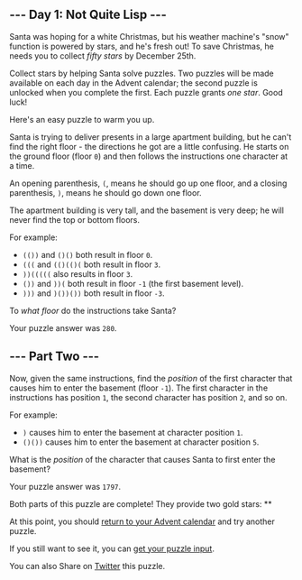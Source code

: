 ## --- Day 1: Not Quite Lisp ---

Santa was hoping for a white Christmas, but his weather machine's "snow" function is powered by stars, and he's fresh out! To save Christmas, he needs you to collect _fifty stars_ by December 25th.

Collect stars by helping Santa solve puzzles. Two puzzles will be made available on each day in the Advent calendar; the second puzzle is unlocked when you complete the first. Each puzzle grants _one star_. Good luck!</span>

Here's an easy puzzle to warm you up.

Santa is trying to deliver presents in a large apartment building, but he can't find the right floor - the directions he got are a little confusing. He starts on the ground floor (floor `0`) and then follows the instructions one character at a time.

An opening parenthesis, `(`, means he should go up one floor, and a closing parenthesis, `)`, means he should go down one floor.

The apartment building is very tall, and the basement is very deep; he will never find the top or bottom floors.

For example:

- `(())` and `()()` both result in floor `0`.
- `(((` and `(()(()(` both result in floor `3`.
- `))(((((` also results in floor `3`.
- `())` and `))(` both result in floor `-1` (the first basement level).
- `)))` and `)())())` both result in floor `-3`.

To _what floor_ do the instructions take Santa?

</article>

Your puzzle answer was `280`.

## --- Part Two ---

Now, given the same instructions, find the _position_ of the first character that causes him to enter the basement (floor `-1`). The first character in the instructions has position `1`, the second character has position `2`, and so on.

For example:

- `)` causes him to enter the basement at character position `1`.
- `()())` causes him to enter the basement at character position `5`.

What is the _position_ of the character that causes Santa to first enter the basement?

Your puzzle answer was `1797`.

Both parts of this puzzle are complete! They provide two gold stars: \*\*

At this point, you should [return to your Advent calendar](/2015) and try another puzzle.

If you still want to see it, you can [get your puzzle input](1/input).

You can also Share on [Twitter](https://twitter.com/intent/tweet?text=I%27ve+completed+%22Not+Quite+Lisp%22+%2D+Day+1+%2D+Advent+of+Code+2015&url=https%3A%2F%2Fadventofcode%2Ecom%2F2015%2Fday%2F1&related=ericwastl&hashtags=AdventOfCode) this puzzle.
